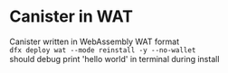 # Canister in WAT

Canister written in WebAssembly WAT format  
`dfx deploy wat --mode reinstall -y --no-wallet`  
should debug print 'hello world' in terminal during install
